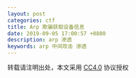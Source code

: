 ```yaml
---
layout: post
categories: ctf
title: Arp 欺骗获取设备信息
date: 2019-09-05 17:00:57 +0800
description: arp 渗透
keywords: arp 中间攻击 渗透 
---
```



转载请注明出处，本文采用 [CC4.0](http://creativecommons.org/licenses/by-nc-nd/4.0/) 协议授权
